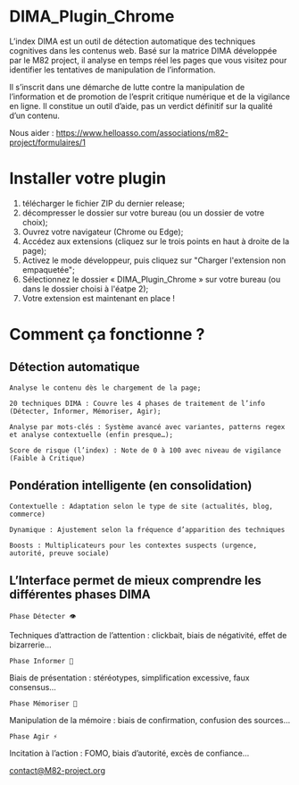 # DIMA_Plugin_Chrome

L’index DIMA est un outil de détection automatique des techniques cognitives dans les contenus web. Basé sur la matrice DIMA développée par le M82 project, il analyse en temps réel les pages que vous visitez pour identifier les tentatives de manipulation de l’information.

Il s’inscrit dans une démarche de lutte contre la manipulation de l’information et de promotion de l’esprit critique numérique et de la vigilance en ligne. Il constitue un outil d’aide, pas un verdict définitif sur la qualité d’un contenu.

Nous aider : https://www.helloasso.com/associations/m82-project/formulaires/1

# Installer votre plugin
1. télécharger le fichier ZIP du dernier release;
2. décompresser le dossier sur votre bureau (ou un dossier de votre choix);
3. Ouvrez votre navigateur (Chrome ou Edge);
4. Accédez aux extensions (cliquez sur le trois points en haut à droite de la page);
5.  Activez le mode développeur, puis cliquez sur "Charger l'extension non empaquetée";
6.  Sélectionnez le dossier « DIMA_Plugin_Chrome » sur votre bureau (ou dans le dossier choisi à l'éatpe 2);
7.  Votre extension est maintenant en place !

# Comment ça fonctionne ?

## Détection automatique

    Analyse le contenu dès le chargement de la page;

    20 techniques DIMA : Couvre les 4 phases de traitement de l’info (Détecter, Informer, Mémoriser, Agir);

    Analyse par mots-clés : Système avancé avec variantes, patterns regex et analyse contextuelle (enfin presque…);

    Score de risque (l’index) : Note de 0 à 100 avec niveau de vigilance (Faible à Critique)

## Pondération intelligente (en consolidation)

    Contextuelle : Adaptation selon le type de site (actualités, blog, commerce)

    Dynamique : Ajustement selon la fréquence d’apparition des techniques

    Boosts : Multiplicateurs pour les contextes suspects (urgence, autorité, preuve sociale)

## L’Interface permet de mieux comprendre les différentes phases DIMA

    Phase Détecter 👁️

Techniques d’attraction de l’attention : clickbait, biais de négativité, effet de bizarrerie…

    Phase Informer 📢

Biais de présentation : stéréotypes, simplification excessive, faux consensus…

    Phase Mémoriser 🧠

Manipulation de la mémoire : biais de confirmation, confusion des sources…

    Phase Agir ⚡

Incitation à l’action : FOMO, biais d’autorité, excès de confiance…

contact@M82-project.org


